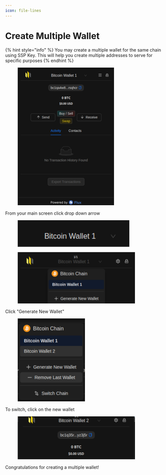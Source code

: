 ```yaml
---
icon: file-lines
---
```


# Create Multiple Wallet

{% hint style="info" %}
You may create a multiple wallet for the same chain using SSP Key. This will help you create multiple addresses to serve for specific purposes&#x20;
{% endhint %}

<div align="left"><figure><img src="../../.gitbook/assets/image (223).png" alt="" width="308"><figcaption></figcaption></figure></div>

From your main screen click drop down arrow

<div align="left"><figure><img src="../../.gitbook/assets/image (91).png" alt=""><figcaption></figcaption></figure></div>

<div align="left"><figure><img src="../../.gitbook/assets/image (11).png" alt="" width="375"><figcaption></figcaption></figure></div>

Click "Generate New Wallet"

<div align="left"><figure><img src="../../.gitbook/assets/image (12).png" alt="" width="215"><figcaption></figcaption></figure></div>

To switch, click on the new wallet

<div align="left"><figure><img src="../../.gitbook/assets/image (13).png" alt="" width="375"><figcaption></figcaption></figure></div>

Congratulations for creating a multiple wallet!
